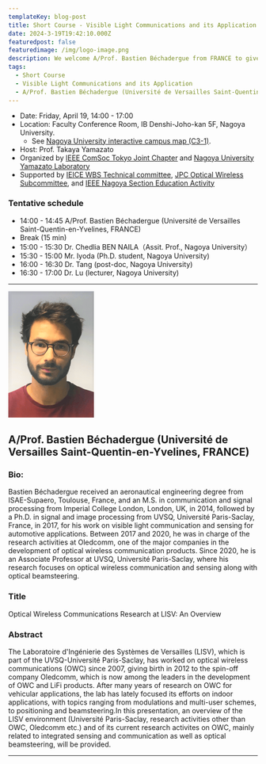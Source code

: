 ```yaml
---
templateKey: blog-post
title: Short Course - Visible Light Communications and its Application
date: 2024-3-19T19:42:10.000Z
featuredpost: false
featuredimage: /img/logo-image.png
description: We welcome A/Prof. Bastien Béchadergue from FRANCE to give a short course on Visible Light Communications. This event is organized by IEEE ComSoc Tokyo Joint Chapter and Yamazato Laboratory, Nagoya University, and supported by IEICE WBS Technical Committee, JPC Optical Wireless Subcommittee and IEEE Nagoya Section Education Activity.
tags:
  - Short Course
  - Visible Light Communications and its Application
  - A/Prof. Bastien Béchadergue (Université de Versailles Saint-Quentin-en-Yvelines, FRANCE)
---
```


- Date: Friday, April 19, 14:00 - 17:00
- Location: Faculty Conference Room, IB Denshi-Joho-kan 5F, Nagoya University.
  - See [Nagoya University interactive campus map (C3-1)](https://www.nagoya-u.ac.jp/extra/map/index.html).
- Host: Prof. Takaya Yamazato
- Organized by [IEEE ComSoc Tokyo Joint Chapter](https://yamazato.nuee.nagoya-u.ac.jp/IEEE-ComSoc-Tokyo-Joint-Chapter/) and [Nagoya University Yamazato Laboratory](https://yamazato.nuee.nagoya-u.ac.jp/en/)
- Supported by [IEICE WBS Technical committee](https://www.ieice.org/~wbs/), [JPC Optical Wireless Subcommittee](http://j-photonics.org/vlca/en/), and [IEEE Nagoya Section Education Activity](https://ieee-jp.org/section/nagoya/)

### Tentative schedule

- 14:00 - 14:45 A/Prof. Bastien Béchadergue (Université de Versailles Saint-Quentin-en-Yvelines, FRANCE)
- Break (15 min)
- 15:00 - 15:30 Dr. Chedlia BEN NAILA（Assit. Prof., Nagoya University）
- 15:30 - 15:00 Mr. Iyoda (Ph.D. student, Nagoya University)
- 16:00 - 16:30 Dr. Tang (post-doc, Nagoya University)
- 16:30 - 17:00 Dr. Lu (lecturer, Nagoya University)

---

![A/Prof. Bastien Béchadergue (Université de Versailles Saint-Quentin-en-Yvelines, FRANCE)](Bastien-Bechadergue.png)

## A/Prof. Bastien Béchadergue (Université de Versailles Saint-Quentin-en-Yvelines, FRANCE)

### Bio:

Bastien Béchadergue received an aeronautical engineering degree from ISAE-Supaero, Toulouse, France, and an M.S. in communication and signal processing from Imperial College London, London, UK, in 2014, followed by a Ph.D. in signal and image processing from UVSQ, Université Paris-Saclay, France, in 2017, for his work on visible light communication and sensing for automotive applications. Between 2017 and 2020, he was in charge of the research activities at Oledcomm, one of the major companies in the development of optical wireless communication products. Since 2020, he is an Associate Professor at UVSQ, Université Paris-Saclay, where his research focuses on optical wireless communication and sensing along with optical beamsteering.

### Title

Optical Wireless Communications Research at LISV: An Overview

### Abstract

The Laboratoire d'Ingénierie des Systèmes de Versailles (LISV), which is part of the UVSQ-Université Paris-Saclay, has worked on optical wireless communications (OWC) since 2007, giving birth in 2012 to the spin-off company Oledcomm, which is now among the leaders in the development of OWC and LiFi products. After many years of research on OWC for vehicular applications, the lab has lately focused its efforts on indoor applications, with topics ranging from modulations and multi-user schemes, to positioning and beamsteering.In this presentation, an overview of the LISV environment (Université Paris-Saclay, research activities other than OWC, Oledcomm etc.) and of its current research activites on OWC, mainly related to integrated sensing and communication as well as optical beamsteering, will be provided.

---
